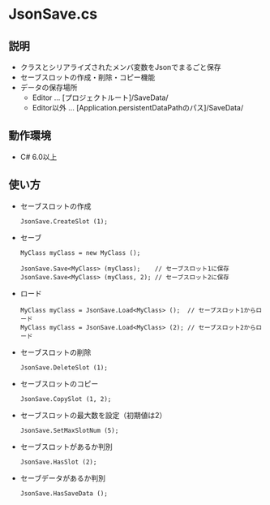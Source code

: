 # JsonSave.cs

## 説明
- クラスとシリアライズされたメンバ変数をJsonでまるごと保存
- セーブスロットの作成・削除・コピー機能
- データの保存場所
  - Editor    ... [プロジェクトルート]/SaveData/
  - Editor以外 ... [Application.persistentDataPathのパス]/SaveData/

## 動作環境
- C# 6.0以上

## 使い方

- セーブスロットの作成
  ```
  JsonSave.CreateSlot (1);
  ```

- セーブ
  ```
  MyClass myClass = new MyClass ();

  JsonSave.Save<MyClass> (myClass);    // セーブスロット1に保存
  JsonSave.Save<MyClass> (myClass, 2); // セーブスロット2に保存
  ```

- ロード
  ```
  MyClass myClass = JsonSave.Load<MyClass> ();  // セーブスロット1からロード
  MyClass myClass = JsonSave.Load<MyClass> (2); // セーブスロット2からロード
  ```

- セーブスロットの削除
  ```
  JsonSave.DeleteSlot (1);
  ```

- セーブスロットのコピー
  ```
  JsonSave.CopySlot (1, 2);
  ```

- セーブスロットの最大数を設定（初期値は2）
  ```
  JsonSave.SetMaxSlotNum (5);
  ```

- セーブスロットがあるか判別
  ```
  JsonSave.HasSlot (2);
  ```

- セーブデータがあるか判別
  ```
  JsonSave.HasSaveData ();
  ```
